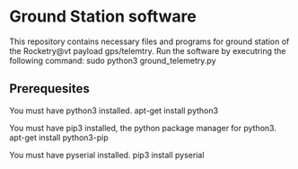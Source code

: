 Ground Station software
===========================
This repository contains necessary files and programs for ground station of the Rocketry@vt payload gps/telemtry. Run the software by executring the following command:
sudo python3 ground_telemetry.py

Prerequesites
--------------
You must have python3 installed.
apt-get install python3

You must have pip3 installed, the python package manager for python3.
apt-get install python3-pip

You must have pyserial installed.
pip3 install pyserial
